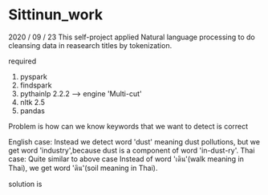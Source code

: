 # Sittinun_work
2020 / 09 / 23 
 This self-project applied Natural language processing to do cleansing data in reasearch titles by tokenization.
 
 required 
 1. pyspark
 2. findspark
 3. pythainlp 2.2.2 --> engine 'Multi-cut'
 4. nltk 2.5
 5. pandas
 
 Problem is how can we know keywords that we want to detect is correct 
 
 English case: Instead we detect word 'dust' meaning dust pollutions, but we get word 'industry',because dust is a component of word 'in-dust-ry'.
 Thai case: Quite similar to above case Instead of word 'เดิน'(walk meaning in Thai), we get word 'ดิน'(soil meaning in Thai).
 
 solution is   
 
 
 
 
 
 
